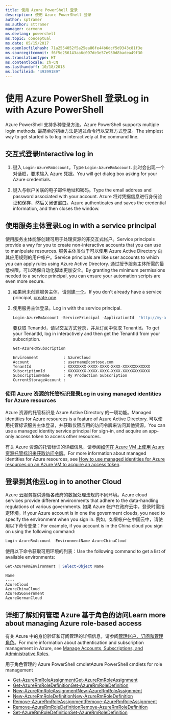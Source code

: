 ```yaml
---
title: 使用 Azure PowerShell 登录
description: 使用 Azure PowerShell 登录
author: sptramer
ms.author: sttramer
manager: carmonm
ms.devlang: powershell
ms.topic: conceptual
ms.date: 05/15/2017
ms.openlocfilehash: 71a2554052f5a25ea86fe44b6dcf5d9343c81f3e
ms.sourcegitcommit: f6f5e256143aa6c097de3e57e930d8badea49f30
ms.translationtype: HT
ms.contentlocale: zh-CN
ms.lasthandoff: 10/18/2018
ms.locfileid: "49399189"
---
```

# <a name="log-in-with-azure-powershell"></a><span data-ttu-id="79c44-103">使用 Azure PowerShell 登录</span><span class="sxs-lookup"><span data-stu-id="79c44-103">Log in with Azure PowerShell</span></span>

<span data-ttu-id="79c44-104">Azure PowerShell 支持多种登录方法。</span><span class="sxs-lookup"><span data-stu-id="79c44-104">Azure PowerShell supports multiple login methods.</span></span> <span data-ttu-id="79c44-105">最简单的初始方法是通过命令行以交互方式登录。</span><span class="sxs-lookup"><span data-stu-id="79c44-105">The simplest way to get started is to log in interactively at the command line.</span></span>

## <a name="interactive-log-in"></a><span data-ttu-id="79c44-106">交互式登录</span><span class="sxs-lookup"><span data-stu-id="79c44-106">Interactive log in</span></span>

1. <span data-ttu-id="79c44-107">键入 `Login-AzureRmAccount`。</span><span class="sxs-lookup"><span data-stu-id="79c44-107">Type `Login-AzureRmAccount`.</span></span> <span data-ttu-id="79c44-108">此时会出现一个对话框，要求输入 Azure 凭据。</span><span class="sxs-lookup"><span data-stu-id="79c44-108">You will get dialog box asking for your Azure credentials.</span></span>

2. <span data-ttu-id="79c44-109">键入与帐户关联的电子邮件地址和密码。</span><span class="sxs-lookup"><span data-stu-id="79c44-109">Type the email address and password associated with your account.</span></span> <span data-ttu-id="79c44-110">Azure 将对凭据信息进行身份验证和保存，然后关闭该窗口。</span><span class="sxs-lookup"><span data-stu-id="79c44-110">Azure authenticates and saves the credential information, and then closes the window.</span></span>

## <a name="log-in-with-a-service-principal"></a><span data-ttu-id="79c44-111">使用服务主体登录</span><span class="sxs-lookup"><span data-stu-id="79c44-111">Log in with a service principal</span></span>

<span data-ttu-id="79c44-112">使用服务主体能够创建可用于处理资源的非交互式帐户。</span><span class="sxs-lookup"><span data-stu-id="79c44-112">Service principals provide a way for you to create non-interactive accounts that you can use to manipulate resources.</span></span> <span data-ttu-id="79c44-113">服务主体类似于可以使用 Azure Active Directory 向其应用规则的用户帐户。</span><span class="sxs-lookup"><span data-stu-id="79c44-113">Service principals are like user accounts to which you can apply rules using Azure Active Directory.</span></span> <span data-ttu-id="79c44-114">通过授予服务主体所需的最低权限，可以确保自动化脚本更加安全。</span><span class="sxs-lookup"><span data-stu-id="79c44-114">By granting the minimum permissions needed to a service principal, you can ensure your automation scripts are even more secure.</span></span>

1. <span data-ttu-id="79c44-115">如果尚未创建服务主体，请[创建一个](create-azure-service-principal-azureps.md)。</span><span class="sxs-lookup"><span data-stu-id="79c44-115">If you don't already have a service principal, [create one](create-azure-service-principal-azureps.md).</span></span>

2. <span data-ttu-id="79c44-116">使用服务主体登录。</span><span class="sxs-lookup"><span data-stu-id="79c44-116">Log in with the service principal.</span></span>

    ```powershell
    Login-AzureRmAccount -ServicePrincipal -ApplicationId  "http://my-app" -Credential $pscredential -TenantId $tenantid
    ```

    <span data-ttu-id="79c44-117">要获取 TenantId，请以交互方式登录，并从订阅中获取 TenantId。</span><span class="sxs-lookup"><span data-stu-id="79c44-117">To get your TenantId, log in interactively and then get the TenantId from your subscription.</span></span>

    ```powershell
    Get-AzureRmSubscription
    ```

    ```output
    Environment           : AzureCloud
    Account               : username@contoso.com
    TenantId              : XXXXXXXX-XXXX-XXXX-XXXX-XXXXXXXXXXXX
    SubscriptionId        : XXXXXXXX-XXXX-XXXX-XXXX-XXXXXXXXXXXX
    SubscriptionName      : My Production Subscription
    CurrentStorageAccount :
    ```

### <a name="log-in-using-managed-identities-for-azure-resources"></a><span data-ttu-id="79c44-118">使用 Azure 资源的托管标识登录</span><span class="sxs-lookup"><span data-stu-id="79c44-118">Log in using managed identities for Azure resources</span></span>

<span data-ttu-id="79c44-119">Azure 资源的托管标识是 Azure Active Directory 的一项功能。</span><span class="sxs-lookup"><span data-stu-id="79c44-119">Managed identities for Azure resources is a feature of Azure Active Directory.</span></span> <span data-ttu-id="79c44-120">可以使用托管标识服务主体登录，并获取仅限应用的访问令牌来访问其他资源。</span><span class="sxs-lookup"><span data-stu-id="79c44-120">You can use a managed identity service principal for sign-in, and acquire an app-only access token to access other resources.</span></span>

<span data-ttu-id="79c44-121">有关 Azure 资源的托管标识的详细信息，请参阅[如何在 Azure VM 上使用 Azure 资源托管标识来获取访问令牌](/azure/active-directory/managed-identities-azure-resources/how-to-use-vm-token)。</span><span class="sxs-lookup"><span data-stu-id="79c44-121">For more information about managed identities for Azure resources, see [How to use managed identities for Azure resources on an Azure VM to acquire an access token](/azure/active-directory/managed-identities-azure-resources/how-to-use-vm-token).</span></span>

## <a name="log-in-to-another-cloud"></a><span data-ttu-id="79c44-122">登录到其他云</span><span class="sxs-lookup"><span data-stu-id="79c44-122">Log in to another Cloud</span></span>

<span data-ttu-id="79c44-123">Azure 云服务提供遵循各政府的数据处理法规的不同环境。</span><span class="sxs-lookup"><span data-stu-id="79c44-123">Azure cloud services provide different environments that adhere to the data-handling regulations of various governments.</span></span> <span data-ttu-id="79c44-124">如果 Azure 帐户在政府云中，登录时需指定环境。</span><span class="sxs-lookup"><span data-stu-id="79c44-124">If your Azure account is in one the government clouds, you need to specify the environment when you sign in.</span></span> <span data-ttu-id="79c44-125">例如，如果帐户在中国云中，请使用以下命令登录：</span><span class="sxs-lookup"><span data-stu-id="79c44-125">For example, if you account is in the China cloud you sign on using the following command:</span></span>

```powershell
Login-AzureRmAccount -EnvironmentName AzureChinaCloud
```

<span data-ttu-id="79c44-126">使用以下命令获取可用环境的列表：</span><span class="sxs-lookup"><span data-stu-id="79c44-126">Use the following command to get a list of available environments:</span></span>

```powershell
Get-AzureRmEnvironment | Select-Object Name
```

```output
Name
----
AzureCloud
AzureChinaCloud
AzureUSGovernment
AzureGermanCloud
```

## <a name="learn-more-about-managing-azure-role-based-access"></a><span data-ttu-id="79c44-127">详细了解如何管理 Azure 基于角色的访问</span><span class="sxs-lookup"><span data-stu-id="79c44-127">Learn more about managing Azure role-based access</span></span>

<span data-ttu-id="79c44-128">有关 Azure 中的身份验证和订阅管理的详细信息，请参阅[管理帐户、订阅和管理角色](/azure/active-directory/role-based-access-control-configure)。</span><span class="sxs-lookup"><span data-stu-id="79c44-128">For more information about authentication and subscription management in Azure, see [Manage Accounts, Subscriptions, and Administrative Roles](/azure/active-directory/role-based-access-control-configure).</span></span>

<span data-ttu-id="79c44-129">用于角色管理的 Azure PowerShell cmdlet</span><span class="sxs-lookup"><span data-stu-id="79c44-129">Azure PowerShell cmdlets for role management</span></span>

* [<span data-ttu-id="79c44-130">Get-AzureRmRoleAssignment</span><span class="sxs-lookup"><span data-stu-id="79c44-130">Get-AzureRmRoleAssignment</span></span>](/powershell/module/AzureRM.Resources/Get-AzureRmRoleAssignment)
* [<span data-ttu-id="79c44-131">Get-AzureRmRoleDefinition</span><span class="sxs-lookup"><span data-stu-id="79c44-131">Get-AzureRmRoleDefinition</span></span>](/powershell/module/AzureRM.Resources/Get-AzureRmRoleDefinition)
* [<span data-ttu-id="79c44-132">New-AzureRmRoleAssignment</span><span class="sxs-lookup"><span data-stu-id="79c44-132">New-AzureRmRoleAssignment</span></span>](/powershell/module/AzureRM.Resources/New-AzureRmRoleAssignment)
* [<span data-ttu-id="79c44-133">New-AzureRmRoleDefinition</span><span class="sxs-lookup"><span data-stu-id="79c44-133">New-AzureRmRoleDefinition</span></span>](/powershell/module/AzureRM.Resources/New-AzureRmRoleDefinition)
* [<span data-ttu-id="79c44-134">Remove-AzureRmRoleAssignment</span><span class="sxs-lookup"><span data-stu-id="79c44-134">Remove-AzureRmRoleAssignment</span></span>](/powershell/module/AzureRM.Resources/Remove-AzureRmRoleAssignment)
* [<span data-ttu-id="79c44-135">Remove-AzureRmRoleDefinition</span><span class="sxs-lookup"><span data-stu-id="79c44-135">Remove-AzureRmRoleDefinition</span></span>](/powershell/module/AzureRM.Resources/Remove-AzureRmRoleDefinition)
* [<span data-ttu-id="79c44-136">Set-AzureRmRoleDefinition</span><span class="sxs-lookup"><span data-stu-id="79c44-136">Set-AzureRmRoleDefinition</span></span>](/powershell/moduel/AzureRM.Resources/Set-AzureRmRoleDefinition)

